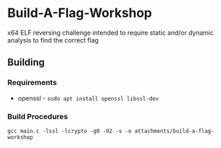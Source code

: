 # Build-A-Flag-Workshop
x64 ELF reversing challenge intended to require static and/or dynamic analysis to find the correct flag

## Building
### Requirements
* openssl - `sudo apt install openssl libssl-dev`

### Build Procedures
`gcc main.c -lssl -lcrypto -g0 -O2 -s -o attachments/build-a-flag-workshop`

